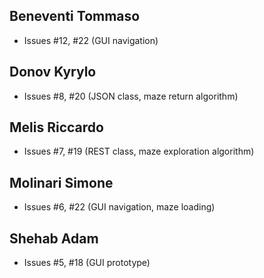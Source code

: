 ## Beneventi Tommaso
- Issues #12, #22 (GUI navigation)
## Donov Kyrylo
- Issues #8, #20 (JSON class, maze return algorithm)
## Melis Riccardo
- Issues #7, #19 (REST class, maze exploration algorithm)
## Molinari Simone
- Issues #6, #22 (GUI navigation, maze loading)
## Shehab Adam
- Issues #5, #18 (GUI prototype)
